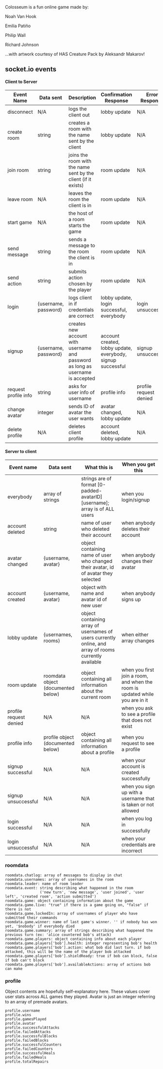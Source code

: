Colosseum is a fun online game made by:

Noah Van Hook

Emilia Patiño

Philip Wall

Richard Johnson

...with artwork courtesy of HAS Creature Pack by Aleksandr Makarov!

## socket&#46;io events
#### Client to Server
| Event Name | Data sent | Description | Confirmation Response | Error Response |
| ------ | ------ | - | - | - |
| disconnect | N/A | logs the client out | lobby update | N/A
| create room | string | creates a room with the name sent by the client | lobby update | N/A
| join room | string | joins the room with the name sent by the client (if it exists) | room update | N/A
| leave room | N/A | leaves the room the client is in | room update | N/A
| start game | N/A | the host of a room starts the game | room update | N/A
| send message | string | sends a message to the room the client is in | room update | N/A
| send action | string | submits action chosen by the player | room update | N/A
| login | {username, password} | logs client in if credentials are correct | lobby update, login successful, everybody | login unsuccessful
| signup | {username, password} | creates new account with username and password as long as username is accepted | account created, lobby update, everybody, signup successful | signup unsuccessful
| request profile info | string | asks for user info of username | profile info | profile request denied
| change avatar | integer | sends ID of avatar the user wants | avatar changed, lobby update | N/A |
| delete profile | N/A | deletes client profile | account deleted, lobby update | N/A |

#### Server to client
| Event name | Data sent | What this is | When you get this
| - | - | - | - |
| everybody | array of strings | strings are of format [0-padded-avatarID][username]; array is of ALL users | when you login/signup |
| account deleted | string | name of user who deleted their account | when anybody deletes their account |
| avatar changed | {username, avatar} | object containing name of user who changed their avatar, id of avatar they selected | when anybody changes their avatar |
| account created | {username, avatar} | object with name and avatar id of new user | when anybody signs up |
| lobby update | {usernames, rooms} | object containing array of usernames of users currently online, and array of rooms currently available | when either array changes |
| room update | roomdata object (documented below) | object containing all information about the current room | when you first join a room, and when the room is updated while you are in it |
| profile request denied | N/A | N/A | when you ask to see a profile that does not exist |
| profile info | profile object (documented below) | object containing all information about a profile | when you request to see a profile |
| signup successful | N/A | N/A | when your account is created successfully
| signup unsuccessful | N/A | N/A | when you sign up with a username that is taken or not allowed
| login successful | N/A | N/A | when you log in successfully
| login unsuccessful | N/A | N/A | when your credentials are incorrect |

### roomdata
```
roomdata.chatlog: array of messages to display in chat
roomdata.usernames: array of usernames in the room
roomdata.leader: name of room leader
roomdata.event: string describing what happened in the room
                ('new turn', 'new message', 'user joined', 'user left', 'created room', 'action submitted')
roomdata.game: object containing information about the game
roomdata.game.live: "true" if there is a game going on, "false" if there is not
roomdata.game.lockedIn: array of usernames of player who have submitted their commands
roomdata.game.winner: name of last game's winner. '' if nobody has won yet, '$nobody' if everybody died
roomdata.game.summary: array of strings describing what happened the previous turn (ex: 'alice countered bob's attack)
roomdata.game.players: object containing info about each player
roomdata.game.players['bob'].health: integer representing bob's health
roomdata.game.players['bob'].action: what bob did last turn. if bob attacked, this will be the name of the player bob attacked
roomdata.game.players['bob'].shieldReady: true if bob can block, false if bob can't block
roomdata.game.players['bob'].availableActions: array of actions bob can make
```

### profile
Object contents are hopefully self-explanatory here. These values cover user stats across ALL games they played. Avatar is just an integer referring to an array of premade avatars.
```
profile.username
profile.wins
profile.gamesPlayed
profile.avatar
profile.successfulAttacks
profile.failedAttacks
profile.successfulBlocks
profile.failedBlocks
profile.successfulCounters
profile.failedCounters
profile.successfulHeals
profile.failedHeals
profile.totalRepairs
```

